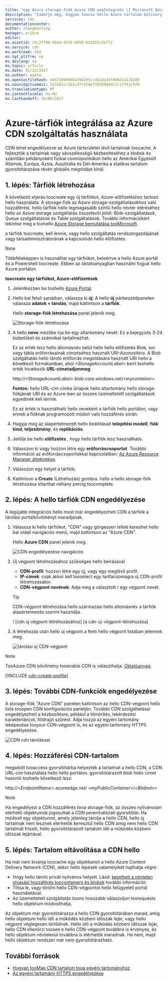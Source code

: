 ```yaml
---
title: "egy Azure storage-fiók Azure CDN aaaIntegrate |} Microsoft Docs"
description: "Ismerje meg, hogyan toouse hello Azure tartalom Delivery Network (CDN) toodeliver nagy sávszélességű tartalom gyorsítótárazása révén blobok Azure Storage-ból."
services: cdn
documentationcenter: 
author: zhangmanling
manager: erikre
editor: 
ms.assetid: cbc2ff98-916d-4339-8959-622823c5b772
ms.service: cdn
ms.workload: tbd
ms.tgt_pltfrm: na
ms.devlang: na
ms.topic: article
ms.date: 01/23/2017
ms.author: mazha
ms.openlocfilehash: e44716969d6a784265cc4b1da34f0d021a17b38d
ms.sourcegitcommit: 523283cc1b3c37c428e77850964dc1c33742c5f0
ms.translationtype: MT
ms.contentlocale: hu-HU
ms.lasthandoff: 10/06/2017
---
```

# <a name="integrate-an-azure-storage-account-with-azure-cdn"></a>Azure-tárfiók integrálása az Azure CDN szolgáltatás használata
CDN lehet engedélyezve az Azure tárterületet lévő tartalmak toocache. A fejlesztők a tartalmak nagy sávszélességű kézbesítéséhez a blobok és számítási példányokért fizikai csomópontokon hello az Amerikai Egyesült Államok, Európa, Ázsia, Ausztrália és Dél-Amerika a statikus tartalom gyorsítótárazása révén globális megoldást kínál.

## <a name="step-1-create-a-storage-account"></a>1. lépés: Tárfiók létrehozása
A következő eljárás toocreate egy új tárfiókot, Azure-előfizetéshez tartozó hello használata. A storage-fiók az Azure storage-szolgáltatásokhoz való hozzáférést. hello tárfiók hello legmagasabb szintű hello névtér eléréséhez hello az Azure storage szolgáltatás összetevői jelöli: Blob-szolgáltatások, Queue szolgáltatások és Table szolgáltatások. További információkért tekintse meg a toohello [Azure Storage bemutatása tooMicrosoft](../storage/common/storage-introduction.md).

a tárfiók toocreate, kell lennie, vagy hello szolgáltatás rendszergazdájának vagy társadminisztrátorának a kapcsolódó hello előfizetés.

> [!NOTE]
> Többféleképpen is használhat egy tárfiókot, beleértve a hello Azure portál és a Powershell toocreate.  Ebben az oktatóanyagban használni fogjuk hello Azure portálon.  
> 
> 

**toocreate egy tárfiókot, Azure-előfizetések**

1. Jelentkezzen be toohello [Azure Portal](https://portal.azure.com).
2. Hello bal felső sarokban, válassza ki **új**. A hello **új** párbeszédpanelen válassza **adatok + tárolás**, majd kattintson a **tárfiók**.
    
    Hello **storage-fiók létrehozása** panel jelenik meg.   

    ![Storage-fiók létrehozása][create-new-storage-account]  

3. A hello **neve** mezőbe írja be egy altartomány nevét. Ez a bejegyzés 3-24 kisbetűket és számokat tartalmazhat.
   
    Ez az érték lesz hello állomásnév belül hello hello előfizetés Blob, sor vagy tábla erőforrásainak címzéséhez használt URI-Azonosítóra. A Blob szolgáltatás hello tároló erőforrás megoldására használt URI hello a következő formátumban, ahol  *&lt;StorageAccountLabel&gt;*  beírt toohello érték hivatkozik **URL-címetadjonmeg**:
   
    http://*&lt;StorageAcountLabel&gt;*.blob.core.windows.net/*&lt;mycontainer&gt;*
   
    **Fontos:** hello URL-cím címke űrlapok hello altartomány hello storage-fiókjának URI és az Azure-ban az összes üzemeltetett szolgáltatások egyedinek kell lennie.
   
    Ez az érték is használható hello neveként a tárfiók hello portálon, vagy ennek a fióknak programozott módon való hozzáférés során.
4. Hagyja meg az alapértelmezett hello beállításait **telepítési modell**, **fiók kind**, **teljesítmény**, és **replikációs**. 
5. Jelölje be hello **előfizetés** , hogy hello tárfiók lesz használható.
6. Válasszon ki vagy hozzon létre egy **erőforráscsoportot**.  További információ az erőforráscsoportokkal kapcsolatban: [Az Azure Resource Manager áttekintése](../azure-resource-manager/resource-group-overview.md#resource-groups).
7. Válasszon egy helyet a tárfiók.
8. Kattintson a **Create** (Létrehozás) gombra. hello a hello storage-fiók létrehozása eltarthat néhány percig toocomplete.

## <a name="step-2-enable-cdn-for-hello-storage-account"></a>2. lépés: A hello tárfiók CDN engedélyezése

A legújabb integrációs hello most már engedélyezheti CDN a tárfiók a tárolási portálbővítményt maradjanak. 

1. Válassza ki hello tárfiókot, "CDN" vagy görgessen lefelé kereshet hello bal oldali navigációs menü, majd kattintson az "Azure CDN".
    
    Hello **Azure CDN** panel jelenik meg.

    ![CDN engedélyezése navigációs][cdn-enable-navigation]
    
2. Új végpont létrehozásához szükséges hello beírásával
    - **CDN-profil**: hozzon létre egy új, vagy egy meglévő profil.
    - **IP-címek**: csak akkor kell tooselect egy tarifacsomagra új CDN-profil létrehozásakor.
    - **CDN-végpont nevének**: Adja meg a választott / egy végpont nevét.

    > [!TIP]
    > CDN-végpont létrehozása hello származási hello állomásnév a tárfiók alapértelmezés szerint használja.

    ! [cdn új végpont létrehozásához] [a cdn-új-végpont-létrehozása]

3. A létrehozás után hello új végpont a fenti hello végpont listában jelennek meg.

    ![tárolási új CDN-végpont][cdn-storage-new-endpoint]

> [!NOTE]
> TooAzure CDN bővítmény tooenable CDN is választhatja. [Oktatóanyag](#Tutorial-cdn-create-profile).
> 
> 

[!INCLUDE [cdn-create-profile](../../includes/cdn-create-profile.md)]  

## <a name="step-3-enable-additional-cdn-features"></a>3. lépés: További CDN-funkciók engedélyezése

A storage-fiók "Azure CDN" panelen kattintson az hello CDN-végpont hello lista tooopen CDN konfigurációs paneljén. További CDN szolgáltatásai engedélyezheti a kézbesítésre, például a tömörítés, lekérdezési karakterláncot, földrajzi szűrést. Adja hozzá az egyéni tartomány leképezése tooyour CDN-végpont is, és az egyéni tartomány HTTPS engedélyezése.
    
![CDN cdn tárolással][cdn-storage-cdn-configuration]

## <a name="step-4-access-cdn-content"></a>4. lépés: Hozzáférési CDN-tartalom
megadott tooaccess gyorsítótárba helyezték a tartalmat a hello CDN, a CDN URL-cím használata hello hello portálon. gyorsítótárazott blob hello címet hasonló toohello következő lesz:

http://<*EndpointName*\>.azureedge.net/ <*myPublicContainer*\>/<*Blobnév*\>

> [!NOTE]
> Ha engedélyezi a CDN hozzáférés tooa storage-fiók, az összes nyilvánosan elérhető objektumok jogosultak a CDN peremhálózati gyorsítótár. Ha módosít egy objektumot, amely jelenleg tárolja a hello CDN, hello új tartalmak nem lesznek elérhetők keresztül hello CDN amíg nem hello CDN tartalmát frissíti, hello gyorsítótárazott tartalom idő a működés közbeni időszak lejártával.
> 
> 

## <a name="step-5-remove-content-from-hello-cdn"></a>5. lépés: Tartalom eltávolítása a CDN hello
Ha már nem kívánja toocache egy objektumot a hello Azure Content Delivery Network (CDN), akkor hello lépések valamelyikét hajthatja végre:

* Hogy hello tároló privát nyilvános helyett. Lásd: [kezelheti a névtelen olvasási hozzáférés toocontainers és blobok](../storage/blobs/storage-manage-access-to-resources.md) további információt.
* Tiltsa le, vagy törölni hello CDN-végpontot hello felügyeleti portál használatával.
* Az üzemeltetett szolgáltatás toono hosszabb válaszoljon toorequests hello objektum módosíthatja.

Az objektum már gyorsítótárazza a hello CDN gyorsítótárában marad, amíg hello objektum hello idő a működés közbeni időszak lejár, vagy hello végpont véglegesen törlődnek. Hello idő a működés közbeni időszak lejár, hello CDN ellenőrzi toosee e hello CDN-végpont továbbra is érvényes, és hello objektum névtelenül továbbra is elérhetők maradnak. Ha nem, majd hello objektum rendszer már nem gyorsítótárazható.

## <a name="additional-resources"></a>További források
* [Hogyan tooMap CDN tartalom tooa egyéni tartományhoz](cdn-map-content-to-custom-domain.md)
* [Az egyéni tartomány HTTPS engedélyezése](cdn-custom-ssl.md)

[create-new-storage-account]: ./media/cdn-create-a-storage-account-with-cdn/CDN_CreateNewStorageAcct.png
[cdn-enable-navigation]: ./media/cdn-create-a-storage-account-with-cdn/cdn-storage-new-endpoint-creation.png
[cdn-storage-new-endpoint]: ./media/cdn-create-a-storage-account-with-cdn/cdn-storage-new-endpoint-list.png
[cdn-storage-cdn-configuration]: ./media/cdn-create-a-storage-account-with-cdn/cdn-storage-endpoint-configuration.png 

